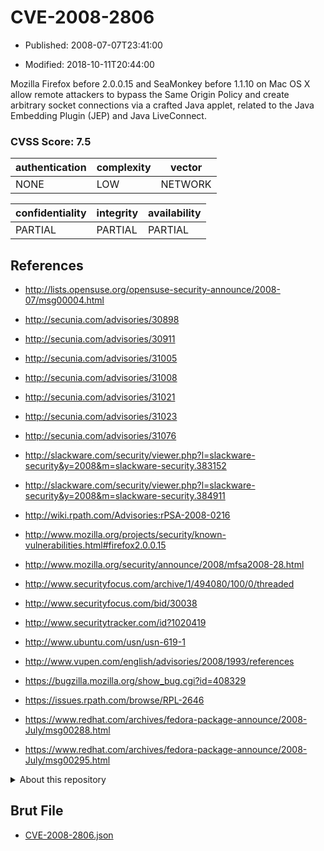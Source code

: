 # CVE-2008-2806

- Published: 2008-07-07T23:41:00

- Modified: 2018-10-11T20:44:00

Mozilla Firefox before 2.0.0.15 and SeaMonkey before 1.1.10 on Mac OS X allow remote attackers to bypass the Same Origin Policy and create arbitrary socket connections via a crafted Java applet, related to the Java Embedding Plugin (JEP) and Java LiveConnect.

### CVSS Score: **7.5**

| authentication | complexity | vector |
| --- | --- | --- |
| NONE | LOW | NETWORK |

| confidentiality | integrity | availability |
| --- | --- | --- |
| PARTIAL | PARTIAL | PARTIAL |

## References

* http://lists.opensuse.org/opensuse-security-announce/2008-07/msg00004.html

* http://secunia.com/advisories/30898

* http://secunia.com/advisories/30911

* http://secunia.com/advisories/31005

* http://secunia.com/advisories/31008

* http://secunia.com/advisories/31021

* http://secunia.com/advisories/31023

* http://secunia.com/advisories/31076

* http://slackware.com/security/viewer.php?l=slackware-security&y=2008&m=slackware-security.383152

* http://slackware.com/security/viewer.php?l=slackware-security&y=2008&m=slackware-security.384911

* http://wiki.rpath.com/Advisories:rPSA-2008-0216

* http://www.mozilla.org/projects/security/known-vulnerabilities.html#firefox2.0.0.15

* http://www.mozilla.org/security/announce/2008/mfsa2008-28.html

* http://www.securityfocus.com/archive/1/494080/100/0/threaded

* http://www.securityfocus.com/bid/30038

* http://www.securitytracker.com/id?1020419

* http://www.ubuntu.com/usn/usn-619-1

* http://www.vupen.com/english/advisories/2008/1993/references

* https://bugzilla.mozilla.org/show_bug.cgi?id=408329

* https://issues.rpath.com/browse/RPL-2646

* https://www.redhat.com/archives/fedora-package-announce/2008-July/msg00288.html

* https://www.redhat.com/archives/fedora-package-announce/2008-July/msg00295.html

<details>
<summary>About this repository</summary> 

  This repository is part of the project [Live Hack CVE](https://github.com/Live-Hack-CVE). Main website can be found [www.live-hack.org](https://www.live-hack.org) 
  
  Made by [Sn0wAlice](https://github.com/Sn0wAlice) for the people that care about security and need to have a feed of the latest CVEs. Hope you enjoy it, don't forget to star the repo and follow me on [Twitter](https://twitter.com/Sn0wAlice) and [Github](https://github.com/Sn0wAlice). And that is my [personnal website](https://www.alice-snow.me/)

  - [Home Page](https://github.com/Live-Hack-CVE)
  - [Framework](https://github.com/Live-Hack-CVE/cve-framework)
  - [CVE database](https://github.com/Live-Hack-CVE/full_database)
  - [Changelog](https://github.com/Live-Hack-CVE/Changelog)
</details>

## Brut File

* [CVE-2008-2806.json](https://raw.githubusercontent.com/Live-Hack-CVE/full_database/main/cves/2008/CVE-2008-2806.json)

